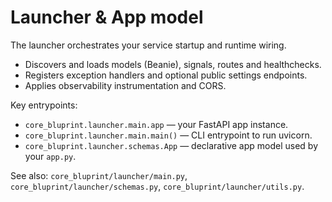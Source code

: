 # Launcher & App model

The launcher orchestrates your service startup and runtime wiring.

- Discovers and loads models (Beanie), signals, routes and healthchecks.
- Registers exception handlers and optional public settings endpoints.
- Applies observability instrumentation and CORS.

Key entrypoints:

- `core_bluprint.launcher.main.app` — your FastAPI app instance.
- `core_bluprint.launcher.main.main()` — CLI entrypoint to run uvicorn.
- `core_bluprint.launcher.schemas.App` — declarative app model used by your `app.py`.

See also: `core_bluprint/launcher/main.py`, `core_bluprint/launcher/schemas.py`, `core_bluprint/launcher/utils.py`.
